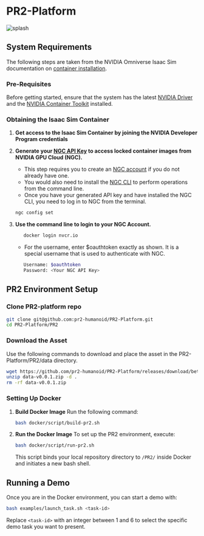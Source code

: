 # PR2-Platform 
![splash](Docs/assets/teaser.png)

## System Requirements

The following steps are taken from the NVIDIA Omniverse Isaac Sim documentation on [container installation](https://docs.omniverse.nvidia.com/isaacsim/latest/installation/install_container.html).

### Pre-Requisites

Before getting started, ensure that the system has the latest [NVIDIA Driver](https://www.nvidia.com/en-us/drivers/unix/) and the [NVIDIA Container Toolkit](https://docs.omniverse.nvidia.com/isaacsim/latest/installation/install_container.html) installed.


### Obtaining the Isaac Sim Container
1. **Get access to the Isaac Sim Container by joining the NVIDIA Developer Program credentials**
2. **Generate your [NGC API Key](https://docs.nvidia.com/ngc/ngc-overview/index.html#generating-api-key) to access locked container images from NVIDIA GPU Cloud (NGC).**
   - This step requires you to create an [NGC account](https://ngc.nvidia.com/signin) if you do not already have one.
   - You would also need to install the [NGC CLI](https://org.ngc.nvidia.com/setup/installers/cli) to perform operations from the command line. 
   - Once you have your generated API key and have installed the NGC CLI, you need to log in to NGC from the terminal.
   ```bash
   ngc config set
   ```

3. **Use the command line to login to your NGC Account.**
   ```bash
      docker login nvcr.io
   ```
   - For the username, enter $oauthtoken exactly as shown. It is a special username that is used to authenticate with NGC.
   ```bash
      Username: $oauthtoken
      Password: <Your NGC API Key>
   ```

 
## PR2 Environment Setup

### Clone PR2-platform repo
   ```bash
   git clone git@github.com:pr2-humanoid/PR2-Platform.git
   cd PR2-Platform/PR2
   ```
### Download the Asset
   Use the following commands to download and place the asset in the PR2-Platform/PR2/data directory. 
   ```bash
   wget https://github.com/pr2-humanoid/PR2-Platform/releases/download/beta/data-v0.0.1.zip
   unzip data-v0.0.1.zip -d . 
   rm -rf data-v0.0.1.zip
   ```
      
### Setting Up Docker

1. **Build Docker Image**
   Run the following command:
   ```bash
   bash docker/script/build-pr2.sh
   ```

2. **Run the Docker Image**
   To set up the PR2 environment, execute:
   ```bash
   bash docker/script/run-pr2.sh
   ```
   This script binds your local repository directory to `/PR2/` inside Docker and initiates a new bash shell.

## Running a Demo

Once you are in the Docker environment, you can start a demo with:

```bash
bash examples/launch_task.sh <task-id>
```
Replace `<task-id>` with an integer between 1 and 6 to select the specific demo task you want to present.

